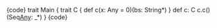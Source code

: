 {code}
trait Main {
  trait C {
    def c(x: Any = 0)(bs: String*)
  }
  def c: C
  c.c()(Seq[Any](): _*)
}
{code}
